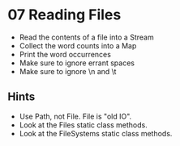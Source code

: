 07 Reading Files
================
* Read the contents of a file into a Stream
* Collect the word counts into a Map
* Print the word occurrences
* Make sure to ignore errant spaces
* Make sure to ignore \n and \t

Hints
-----
* Use Path, not File.  File is "old IO".
* Look at the Files static class methods.
* Look at the FileSystems static class methods.
